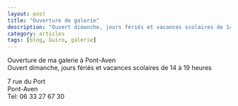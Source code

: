 ```yaml
---
layout: post
title: "Ouverture de galerie"
description: "Ouvert dimanche, jours fériés et vacances scolaires de 14 à 19 heures "
category: articles
tags: [blog, Guiro, galerie]
---
```

Ouverture de ma galerie à Pont-Aven  
Ouvert dimanche, jours fériés et vacances scolaires de 14 à 19 heures  

7 rue du Port  
Pont-Aven  
Tel: 06 33 27 67 30  
